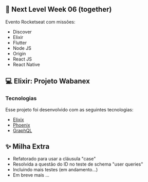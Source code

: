 ## 🚀 Next Level Week 06 (together)

Evento Rocketseat com missões:
- Discover
- Elixir
- Flutter
- Node JS
- Origin
- React JS
- React Native



## 💻 Elixir: Projeto Wabanex

### Tecnologias

Esse projeto foi desenvolvido com as seguintes tecnologias:

- [Elixix](https://elixir-lang.org/)
- [Phoenix](https://phoenixframework.org/)
- [GraphQL](https://graphql.org)

## ✨ Milha Extra
- Refatorado para usar a cláusula "case"
- Resolvida a questão do ID no teste de schema "user queries"
- Incluindo mais testes (em andamento...)
- Em breve mais ...
